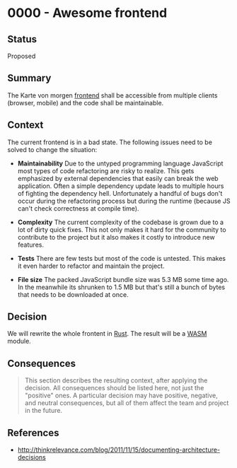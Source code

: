 # 0000 - Awesome frontend

## Status
[status]: #status

Proposed

## Summary
[summary]: #summary

The Karte von morgen [frontend](https://github.com/kartevonmorgen/kartevonmorgen)
shall be accessible from multiple clients (browser, mobile) and the code shall be maintainable.

## Context
[context]: #context

The current frontend is in a bad state.
The following issues need to be solved to change the situation:

- **Maintainability**
  Due to the untyped programming language JavaScript most types of code refactoring are risky to realize.
  This gets emphasized by external dependencies that easily can break the web application.
  Often a simple dependency update leads to multiple hours of fighting the dependency hell.
  Unfortunately a handful of bugs don't occur during the refactoring process but during the
  runtime (because JS can't check correctness at compile time).

- **Complexity**
  The current complexity of the codebase is grown due to a lot of dirty quick fixes.
  This not only makes it hard for the community to contribute to the project
  but it also makes it costly to introduce new features.

- **Tests**
  There are few tests but most of the code is untested.
  This makes it even harder to refactor and maintain the project.

- **File size**
  The packed JavaScript bundle size was 5.3 MB some time ago.
  In the meanwhile its shrunken to 1.5 MB but that's still a bunch of bytes that
  needs to be downloaded at once.

## Decision
[decision]: #decision

We will rewrite the whole frontent in [Rust](https://rust-lang.org).
The result will be a [WASM](https://en.wikipedia.org/wiki/WebAssembly) module.

## Consequences
[consequences]: #consequences

> This section describes the resulting context, after applying the decision. All consequences should be listed here, not just the "positive" ones. A particular decision may have positive, negative, and neutral consequences, but all of them affect the team and project in the future.

## References
[references]: #references

- http://thinkrelevance.com/blog/2011/11/15/documenting-architecture-decisions
